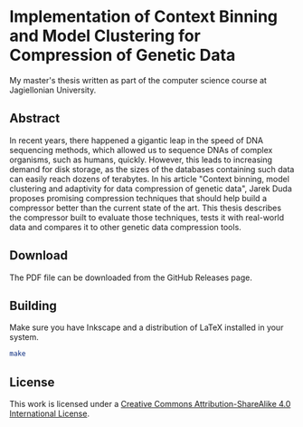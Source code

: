 # Implementation of Context Binning and Model Clustering for Compression of Genetic Data

My master's thesis written as part of the computer science course at Jagiellonian University.

## Abstract

In recent years, there happened a gigantic leap in the speed of DNA sequencing
methods, which allowed us to sequence DNAs of complex organisms, such as humans,
quickly.  However, this leads to increasing demand for disk storage, as the
sizes of the databases containing such data can easily reach dozens of
terabytes. In his article "Context binning, model clustering and adaptivity
for data compression of genetic data", Jarek Duda proposes promising compression
techniques that should help build a compressor better than the current state of
the art. This thesis describes the compressor built to evaluate those
techniques, tests it with real-world data and compares it to other genetic data
compression tools.

## Download

The PDF file can be downloaded from the GitHub Releases page.

## Building

Make sure you have Inkscape and a distribution of LaTeX installed in your
system.

```bash
make
```

## License
This work is licensed under a
[Creative Commons Attribution-ShareAlike 4.0 International License](http://creativecommons.org/licenses/by-sa/4.0/).

